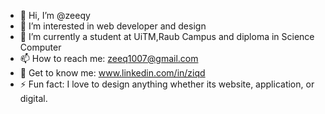 - 👋 Hi, I’m @zeeqy
- 👀 I’m interested in web developer and design
- 🌱 I’m currently a student at UiTM,Raub Campus and diploma in Science Computer 
- 📫 How to reach me: zeeq1007@gmail.com
- 🦋 Get to know me: www.linkedin.com/in/ziqd
- ⚡ Fun fact: I love to design anything whether its website, application, or digital.

<!---
zeeqy/zeeqy is a ✨ special ✨ repository because its `README.md` (this file) appears on your GitHub profile.
You can click the Preview link to take a look at your changes.
--->
